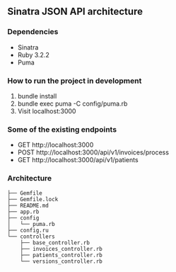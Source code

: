 ## Sinatra JSON API architecture
### Dependencies
- Sinatra
- Ruby 3.2.2
- Puma

### How to run the project in development
1. bundle install
2. bundle exec puma -C config/puma.rb
3. Visit localhost:3000

### Some of the existing endpoints
- GET http://localhost:3000
- POST http://localhost:3000/api/v1/invoices/process
- GET http://localhost:3000/api/v1/patients

### Architecture
```
├── Gemfile
├── Gemfile.lock
├── README.md
├── app.rb
├── config
│   └── puma.rb
├── config.ru
└── controllers
    ├── base_controller.rb
    ├── invoices_controller.rb
    ├── patients_controller.rb
    └── versions_controller.rb
```
